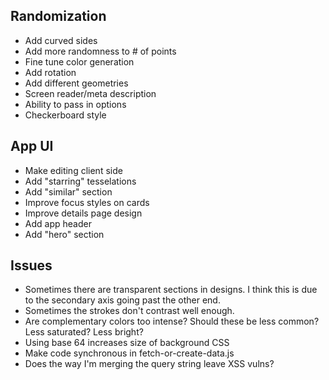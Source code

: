 ## Randomization

- Add curved sides
- Add more randomness to # of points
- Fine tune color generation
- Add rotation
- Add different geometries
- Screen reader/meta description
- Ability to pass in options
- Checkerboard style

## App UI

- Make editing client side
- Add "starring" tesselations
- Add "similar" section
- Improve focus styles on cards
- Improve details page design
- Add app header
- Add "hero" section
 
## Issues

- Sometimes there are transparent sections in designs. I think this is due to the secondary axis going past the other end.
- Sometimes the strokes don't contrast well enough.
- Are complementary colors too intense? Should these be less common? Less saturated? Less bright?
- Using base 64 increases size of background CSS
- Make code synchronous in fetch-or-create-data.js
- Does the way I'm merging the query string leave XSS vulns?